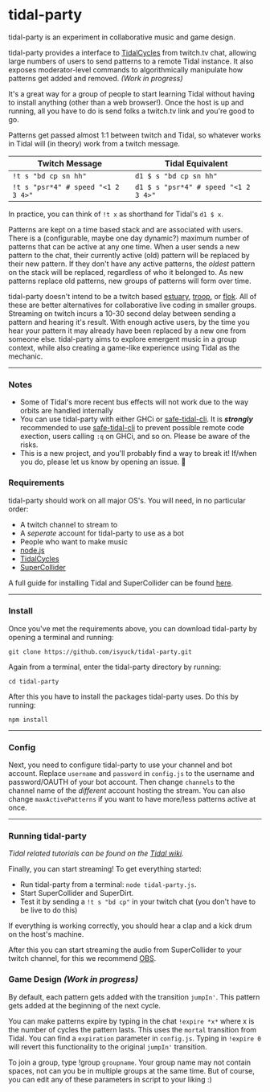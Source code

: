 # tidal-party

tidal-party is an experiment in collaborative music and game design.

tidal-party provides a interface to [TidalCycles](https://tidalcycles.org/Welcome) from twitch.tv chat, allowing large numbers of users to send patterns to a remote Tidal instance. It also exposes moderator-level commands to algorithmically manipulate how patterns get added and removed. _(Work in progress)_

It's a great way for a group of people to start learning Tidal without having to install anything (other than a web browser!). Once the host is up and running, all you have to do is send folks a twitch.tv link and you're good to go.

Patterns get passed almost 1:1 between twitch and Tidal, so whatever works in Tidal will (in theory) work from a twitch message.

| Twitch Message                     | Tidal Equivalent                     |
| ---------------------------------- | ------------------------------------ |
| `!t s "bd cp sn hh"`               | `d1 $ s "bd cp sn hh"`               |
| `!t s "psr*4" # speed "<1 2 3 4>"` | `d1 $ s "psr*4" # speed "<1 2 3 4>"` |

In practice, you can think of `!t x` as shorthand for Tidal's `d1 $ x`.

Patterns are kept on a time based stack and are associated with users. There is a (configurable, maybe one day dynamic?) maximum number of patterns that can be active at any one time. When a user sends a new pattern to the chat, their currently active (old) pattern will be replaced by their new pattern. If they don't have any active patterns, the _oldest_ pattern on the stack will be replaced, regardless of who it belonged to. As new patterns replace old patterns, new groups of patterns will form over time.

tidal-party doesn't intend to be a twitch based [estuary](https://github.com/dktr0/estuary), [troop](https://github.com/Qirky/Troop), or [flok](https://github.com/munshkr/flok). All of these are better alternatives for collaborative live coding in smaller groups. Streaming on twitch incurs a 10-30 second delay between sending a pattern and hearing it's result. With enough active users, by the time you hear your pattern it may already have been replaced by a new one from someone else. tidal-party aims to explore emergent music in a group context, while also creating a game-like experience using Tidal as the mechanic.

---

### Notes

- Some of Tidal's more recent bus effects will not work due to the way orbits are handled internally
- You can use tidal-party with either GHCi or [safe-tidal-cli](https://github.com/jwaldmann/safe-tidal-cli). It is **_strongly_** recommended to use [safe-tidal-cli](https://github.com/jwaldmann/safe-tidal-cli) to prevent possible remote code exection, users calling `:q` on GHCi, and so on. Please be aware of the risks.
- This is a new project, and you'll probably find a way to break it! If/when you do, please let us know by opening an issue. 💖

### Requirements

tidal-party should work on all major OS's. You will need, in no particular order:

- A twitch channel to stream to
- A _seperate_ account for tidal-party to use as a bot
- People who want to make music
- [node.js](https://nodejs.org/en/)
- [TidalCycles](https://tidalcycles.org/Welcome)
- [SuperCollider](https://supercollider.github.io/)

A full guide for installing Tidal and SuperCollider can be found [here](https://tidalcycles.org/Installation).

---

### Install

Once you've met the requirements above, you can download tidal-party by opening a terminal and running:

`git clone https://github.com/isyuck/tidal-party.git`

Again from a terminal, enter the tidal-party directory by running:

`cd tidal-party`

After this you have to install the packages tidal-party uses. Do this by running:

`npm install`

---

### Config

Next, you need to configure tidal-party to use your channel and bot account. Replace `username` and `password` in `config.js` to
the username and password/OAUTH of your bot account. Then change `channels` to the channel name of the _different_ account
hosting the stream. You can also change `maxActivePatterns` if you want to have more/less patterns active at once.

---

### Running tidal-party

_Tidal related tutorials can be found on the [Tidal wiki](https://tidalcycles.org/Userbase)._

Finally, you can start streaming! To get everything started:

- Run tidal-party from a terminal: `node tidal-party.js`.
- Start SuperCollider and SuperDirt.
- Test it by sending a `!t s "bd cp"` in your twitch chat (you don't have to be live to do this)

If everything is working correctly, you should hear a clap and a kick drum on the host's machine.

After this you can start streaming the audio from SuperCollider to your twitch channel, for this we recommend [OBS](https://obsproject.com/).

### Game Design _(Work in progress)_

By default, each pattern gets added with the transition `jumpIn'`. This pattern gets added at the beginning of the next cycle.

You can make patterns expire by typing in the chat `!expire *x*` where x is the number of cycles the pattern lasts. This uses the `mortal` transition from Tidal. You can find a `expiration` parameter in `config.js`.
Typing in `!expire 0` will revert this functionality to the original `jumpIn'` transition.

To join a group, type !group `groupname`. Your group name may not contain spaces, not can you be in multiple groups at the same time. But of course, you can edit any of these parameters in script to your liking :)
